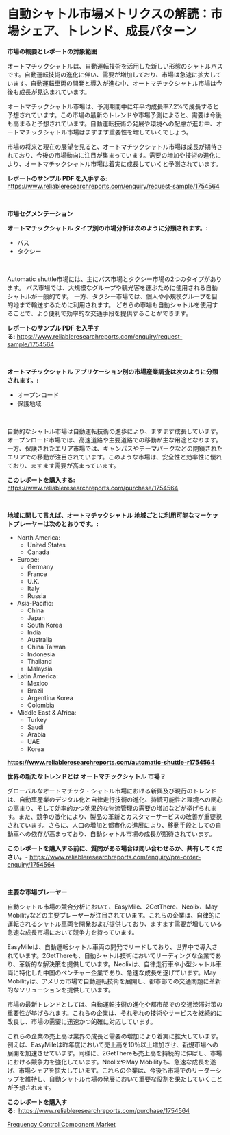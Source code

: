 <p><h1>自動シャトル市場メトリクスの解読：市場シェア、トレンド、成長パターン</h1></p><p><strong>市場の概要とレポートの対象範囲</strong></p>
<p><p>オートマチックシャトルは、自動運転技術を活用した新しい形態のシャトルバスです。自動運転技術の進化に伴い、需要が増加しており、市場は急速に拡大しています。自動運転車両の開発と導入が進む中、オートマチックシャトル市場は今後も成長が見込まれています。</p><p>オートマチックシャトル市場は、予測期間中に年平均成長率7.2%で成長すると予想されています。この市場の最新のトレンドや市場予測によると、需要は今後も高まると予想されています。自動運転技術の発展や環境への配慮が進む中、オートマチックシャトル市場はますます重要性を増していくでしょう。</p><p>市場の将来と現在の展望を見ると、オートマチックシャトル市場は成長が期待されており、今後の市場動向に注目が集まっています。需要の増加や技術の進化により、オートマチックシャトル市場は着実に成長していくと予測されています。</p></p>
<p><strong>レポートのサンプル PDF を入手する:</strong> <a href="https://www.reliableresearchreports.com/enquiry/request-sample/1754564">https://www.reliableresearchreports.com/enquiry/request-sample/1754564</a></p>
<p>&nbsp;</p>
<p><strong>市場セグメンテーション</strong></p>
<p><strong>オートマチックシャトル タイプ別の市場分析は次のように分類されます。:</strong></p>
<p><ul><li>バス</li><li>タクシー</li></ul></p>
<p>&nbsp;</p>
<p><p>Automatic shuttle市場には、主にバス市場とタクシー市場の2つのタイプがあります。 バス市場では、大規模なグループや観光客を運ぶために使用される自動シャトルが一般的です。 一方、タクシー市場では、個人や小規模グループを目的地まで輸送するために利用されます。 どちらの市場も自動シャトルを使用することで、より便利で効率的な交通手段を提供することができます。</p></p>
<p><strong>レポートのサンプル PDF を入手する:</strong>&nbsp;<a href="https://www.reliableresearchreports.com/enquiry/request-sample/1754564">https://www.reliableresearchreports.com/enquiry/request-sample/1754564</a></p>
<p>&nbsp;</p>
<p><strong> オートマチックシャトル アプリケーション別の市場産業調査は次のように分類されます。:</strong></p>
<p><ul><li>オープンロード</li><li>保護地域</li></ul></p>
<p>&nbsp;</p>
<p><p>自動的なシャトル市場は自動運転技術の進歩により、ますます成長しています。オープンロード市場では、高速道路や主要道路での移動が主な用途となります。一方、保護されたエリア市場では、キャンパスやテーマパークなどの閉鎖されたエリアでの移動が注目されています。このような市場は、安全性と効率性に優れており、ますます需要が高まっています。</p></p>
<p><strong>このレポートを購入する:</strong>&nbsp; <a href="https://www.reliableresearchreports.com/purchase/1754564">https://www.reliableresearchreports.com/purchase/1754564</a></p>
<p>&nbsp;</p>
<p><strong>地域に関して言えば、オートマチックシャトル 地域ごとに利用可能なマーケットプレーヤーは次のとおりです。:</strong></p>
<p><ul>
    <li>
        North America:
        <ul>
            <li>United States</li>
            <li>Canada</li>
        </ul>
    </li>
    <li>
        Europe:
        <ul>
            <li>Germany</li>
            <li>France</li>
            <li>U.K.</li>
            <li>Italy</li>
            <li>Russia</li>
        </ul>
    </li>
    <li>
        Asia-Pacific:
        <ul>
            <li>China</li>
            <li>Japan</li>
            <li>South Korea</li>
            <li>India</li>
            <li>Australia</li>
            <li>China Taiwan</li>
            <li>Indonesia</li>
            <li>Thailand</li>
            <li>Malaysia</li>
        </ul>
    </li>
    <li>
        Latin America:
        <ul>
            <li>Mexico</li>
            <li>Brazil</li>
            <li>Argentina Korea</li>
            <li>Colombia</li>
        </ul>
    </li>
    <li>
        Middle East & Africa:
        <ul>
            <li>Turkey</li>
            <li>Saudi</li>
            <li>Arabia</li>
            <li>UAE</li>
            <li>Korea</li>
        </ul>
    </li>
    </ul></p>
<p><strong><a href="https://www.reliableresearchreports.com/automatic-shuttle-r1754564">https://www.reliableresearchreports.com/automatic-shuttle-r1754564</a></strong>&nbsp;</p>
<p><strong>世界の新たなトレンドとは オートマチックシャトル 市場？</strong></p>
<p><p>グローバルなオートマチック・シャトル市場における新興及び現行のトレンドは、自動車産業のデジタル化と自律走行技術の進化、持続可能性と環境への関心の高まり、そして効率的かつ効果的な物流管理の需要の増加などが挙げられます。また、競争の激化により、製品の革新とカスタマーサービスの改善が重要視されています。さらに、人口の増加と都市化の進展により、移動手段としての自動車への依存が高まっており、自動シャトル市場の成長が期待されています。</p></p>
<p><strong>このレポートを購入する前に、質問がある場合は問い合わせるか、共有してください。</strong>- <a href="https://www.reliableresearchreports.com/enquiry/pre-order-enquiry/1754564">https://www.reliableresearchreports.com/enquiry/pre-order-enquiry/1754564</a></p>
<p>&nbsp;</p>
<p><strong>主要な市場プレーヤー</strong></p>
<p><p>自動シャトル市場の競合分析において、EasyMile、2GetThere、Neolix、May Mobilityなどの主要プレーヤーが注目されています。これらの企業は、自律的に運転されるシャトル車両を開発および提供しており、ますます需要が増している急速な成長市場において競争力を持っています。</p><p>EasyMileは、自動運転シャトル車両の開発でリードしており、世界中で導入されています。2GetThereも、自動シャトル技術においてリーディングな企業であり、革新的な解決策を提供しています。Neolixは、自律走行車や小型シャトル車両に特化した中国のベンチャー企業であり、急速な成長を遂げています。May Mobilityは、アメリカ市場で自動運転技術を展開し、都市部での交通問題に革新的なソリューションを提供しています。</p><p>市場の最新トレンドとしては、自動運転技術の進化や都市部での交通渋滞対策の重要性が挙げられます。これらの企業は、それぞれの技術やサービスを継続的に改良し、市場の需要に迅速かつ的確に対応しています。</p><p>これらの企業の売上高は業界の成長と需要の増加により着実に拡大しています。例えば、EasyMileは昨年度において売上高を10％以上増加させ、新規市場への展開を加速させています。同様に、2GetThereも売上高を持続的に伸ばし、市場における競争力を強化しています。NeolixやMay Mobilityも、急速な成長を遂げ、市場シェアを拡大しています。これらの企業は、今後も市場でのリーダーシップを維持し、自動シャトル市場の発展において重要な役割を果たしていくことが予想されます。</p></p>
<p><strong>このレポートを購入する:</strong>&nbsp;&nbsp;<a href="https://www.reliableresearchreports.com/purchase/1754564">https://www.reliableresearchreports.com/purchase/1754564</a></p>
<p><p><a href="https://full-wildebeest-80b.notion.site/Analyzing-Frequency-Control-Component-Market-Global-Industry-Perspective-and-Forecast-2024-to-2031-e7a0f22ed30b45f0b48d5c80d1b8772d">Frequency Control Component Market</a></p></p>